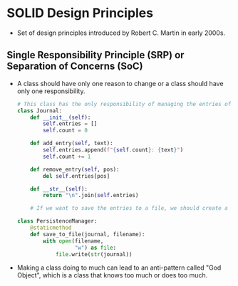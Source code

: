 # SOLID Design Principles

- Set of design principles introduced by Robert C. Martin in early 2000s.

## Single Responsibility Principle (SRP) or Separation of Concerns (SoC)

- A class should have only one reason to change or a class should have only one responsibility.

  ```py
  # This class has the only responsibility of managing the entries of a journal.
  class Journal:
      def __init__(self):
          self.entries = []
          self.count = 0

      def add_entry(self, text):
          self.entries.append(f"{self.count}: {text}")
          self.count += 1

      def remove_entry(self, pos):
          del self.entries[pos]

      def __str__(self):
          return "\n".join(self.entries)

      # If we want to save the entries to a file, we should create a separate class to avoid breaking the SRP.

  class PersistenceManager:
      @staticmethod
      def save_to_file(journal, filename):
          with open(filename,
                    "w") as file:
              file.write(str(journal))
  ```

- Making a class doing to much can lead to an anti-pattern called "God Object", which is a class that knows too much or does too much.
